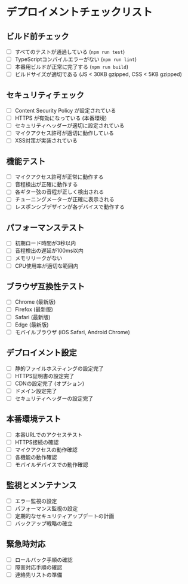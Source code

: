 # デプロイメントチェックリスト

## ビルド前チェック

- [ ] すべてのテストが通過している (`npm run test`)
- [ ] TypeScriptコンパイルエラーがない (`npm run lint`)
- [ ] 本番用ビルドが正常に完了する (`npm run build`)
- [ ] ビルドサイズが適切である (JS < 30KB gzipped, CSS < 5KB gzipped)

## セキュリティチェック

- [ ] Content Security Policy が設定されている
- [ ] HTTPS が有効になっている (本番環境)
- [ ] セキュリティヘッダーが適切に設定されている
- [ ] マイクアクセス許可が適切に動作している
- [ ] XSS対策が実装されている

## 機能テスト

- [ ] マイクアクセス許可が正常に動作する
- [ ] 音程検出が正確に動作する
- [ ] 各ギター弦の音程が正しく検出される
- [ ] チューニングメーターが正確に表示される
- [ ] レスポンシブデザインが各デバイスで動作する

## パフォーマンステスト

- [ ] 初期ロード時間が3秒以内
- [ ] 音程検出の遅延が100ms以内
- [ ] メモリリークがない
- [ ] CPU使用率が適切な範囲内

## ブラウザ互換性テスト

- [ ] Chrome (最新版)
- [ ] Firefox (最新版)
- [ ] Safari (最新版)
- [ ] Edge (最新版)
- [ ] モバイルブラウザ (iOS Safari, Android Chrome)

## デプロイメント設定

- [ ] 静的ファイルホスティングの設定完了
- [ ] HTTPS証明書の設定完了
- [ ] CDNの設定完了 (オプション)
- [ ] ドメイン設定完了
- [ ] セキュリティヘッダーの設定完了

## 本番環境テスト

- [ ] 本番URLでのアクセステスト
- [ ] HTTPS接続の確認
- [ ] マイクアクセスの動作確認
- [ ] 各機能の動作確認
- [ ] モバイルデバイスでの動作確認

## 監視とメンテナンス

- [ ] エラー監視の設定
- [ ] パフォーマンス監視の設定
- [ ] 定期的なセキュリティアップデートの計画
- [ ] バックアップ戦略の確立

## 緊急時対応

- [ ] ロールバック手順の確認
- [ ] 障害対応手順の確認
- [ ] 連絡先リストの準備